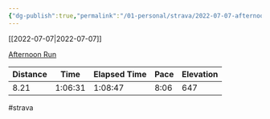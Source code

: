 ```yaml
---
{"dg-publish":true,"permalink":"/01-personal/strava/2022-07-07-afternoon-run/"}
---
```



[[2022-07-07\|2022-07-07]]

[Afternoon Run](https://www.strava.com/activities/7433006669)

| Distance | Time    | Elapsed Time | Pace | Elevation |
| -------- | ------- | ------------ | ---- | --------- |
| 8.21     | 1:06:31 | 1:08:47      | 8:06 | 647       |




#strava
